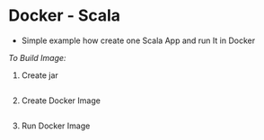 Docker - Scala
======================

* Simple example how create one Scala App and run It in Docker


*To Build Image:*


1. Create jar

```mvn clean install
```
2. Create Docker Image

```	docker build -t docker-scala .
```
3. Run Docker Image

```	docker run --name docker-scala docker-scala
```




